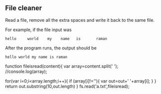 ## File cleaner
Read a file, remove all the extra spaces and write it back to the same file.

For example, if the file input was
```
hello     world    my    name   is       raman
```

After the program runs, the output should be

```
hello world my name is raman
```
function fileisread(content){
  var array=content.split(' ');
  //console.log(array);
  
  for(var i=0;i<array.length;i++){
    if (array[i]!=''){
       var out=out+' '+array[i];
    }
  }
  return out.substring(10,out.length)
}
fs.read('a.txt',fileisread);
